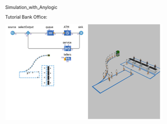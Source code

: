 Simulation_with_Anylogic

Tutorial Bank Office:

![Tutorial Bank Office](https://github.com/DrLux/Simulation_with_Anylogic/blob/master/Queuing%20System/Tutorial%20Bank%20Office/Bank/simulation.JPG?raw=true)
